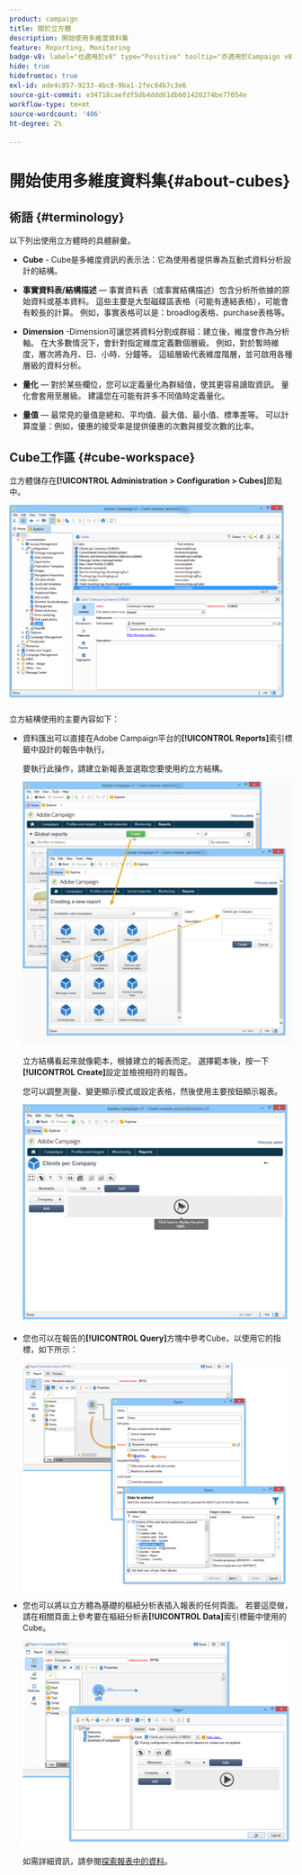 ```yaml
---
product: campaign
title: 關於立方體
description: 開始使用多維度資料集
feature: Reporting, Monitoring
badge-v8: label="也適用於v8" type="Positive" tooltip="亦適用於Campaign v8"
hide: true
hidefromtoc: true
exl-id: ade4c857-9233-4bc8-9ba1-2fec84b7c3e6
source-git-commit: e34718caefdf5db4ddd61db601420274be77054e
workflow-type: tm+mt
source-wordcount: '406'
ht-degree: 2%

---
```


# 開始使用多維度資料集{#about-cubes}



## 術語 {#terminology}

以下列出使用立方體時的具體辭彙。

* **Cube** - Cube是多維度資訊的表示法：它為使用者提供專為互動式資料分析設計的結構。

* **事實資料表/結構描述** — 事實資料表（或事實結構描述）包含分析所依據的原始資料或基本資料。 這些主要是大型磁碟區表格（可能有連結表格），可能會有較長的計算。 例如，事實表格可以是：broadlog表格、purchase表格等。

* **Dimension** -Dimension可讓您將資料分割成群組：建立後，維度會作為分析軸。 在大多數情況下，會針對指定維度定義數個層級。 例如，對於暫時維度，層次將為月、日、小時、分鐘等。 這組層級代表維度階層，並可啟用各種層級的資料分析。

* **量化** — 對於某些欄位，您可以定義量化為群組值，使其更容易讀取資訊。 量化會套用至層級。 建議您在可能有許多不同值時定義量化。

* **量值** — 最常見的量值是總和、平均值、最大值、最小值、標準差等。 可以計算度量：例如，優惠的接受率是提供優惠的次數與接受次數的比率。

## Cube工作區 {#cube-workspace}

立方體儲存在&#x200B;**[!UICONTROL Administration > Configuration > Cubes]**&#x200B;節點中。

![](assets/s_advuser_cube_node.png)

立方結構使用的主要內容如下：

* 資料匯出可以直接在Adobe Campaign平台的&#x200B;**[!UICONTROL Reports]**&#x200B;索引標籤中設計的報告中執行。

  要執行此操作，請建立新報表並選取您要使用的立方結構。

  ![](assets/cube_create_new.png)

  立方結構看起來就像範本，根據建立的報表而定。 選擇範本後，按一下&#x200B;**[!UICONTROL Create]**&#x200B;設定並檢視相符的報告。

  您可以調整測量、變更顯示模式或設定表格，然後使用主要按鈕顯示報表。

  ![](assets/cube_display_new.png)

* 您也可以在報告的&#x200B;**[!UICONTROL Query]**&#x200B;方塊中參考Cube，以使用它的指標，如下所示：

  ![](assets/s_advuser_query_using_a_cube.png)

* 您也可以將以立方體為基礎的樞紐分析表插入報表的任何頁面。 若要這麼做，請在相關頁面上參考要在樞紐分析表&#x200B;**[!UICONTROL Data]**&#x200B;索引標籤中使用的Cube。

  ![](assets/s_advuser_cube_in_report.png)

  如需詳細資訊，請參閱[探索報表中的資料](../../reporting/using/using-cubes-to-explore-data.md#exploring-the-data-in-a-report)。

